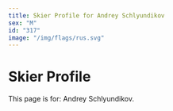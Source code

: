 ```yaml
---
title: Skier Profile for Andrey Schlyundikov
sex: "M"
id: "317"
image: "/img/flags/rus.svg" 
---
```


# Skier Profile

This page is for: Andrey Schlyundikov.
    